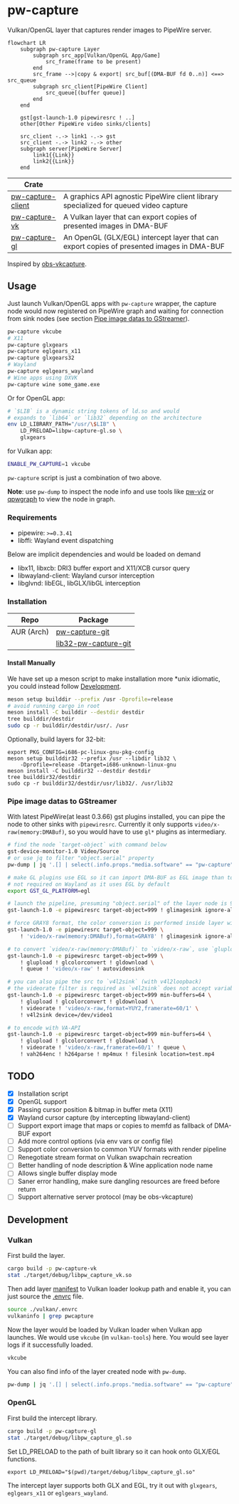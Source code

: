 # pw-capture

Vulkan/OpenGL layer that captures render images to PipeWire server.

```mermaid
flowchart LR
    subgraph pw-capture Layer
        subgraph src_app[Vulkan/OpenGL App/Game]
            src_frame(frame to be present)
        end
        src_frame -->|copy & export| src_buf[(DMA-BUF fd 0..n)] <==> src_queue
        subgraph src_client[PipeWire Client]
            src_queue[(buffer queue)]
        end
    end

    gst[gst-launch-1.0 pipewiresrc ! ..]
    other[Other PipeWire video sinks/clients]

    src_client -.-> link1 -.-> gst
    src_client -.-> link2 -.-> other
    subgraph server[PipeWire Server]
        link1{{Link}}
        link2{{Link}}
    end
```

| Crate                          |                                                                                           |
| ------------------------------ | ----------------------------------------------------------------------------------------- |
| [pw-capture-client](./client/) | A graphics API agnostic PipeWire client library specialized for queued video capture      |
| [pw-capture-vk](./vulkan/)     | A Vulkan layer that can export copies of presented images in DMA-BUF                      |
| [pw-capture-gl](./gl/)         | An OpenGL (GLX/EGL) intercept layer that can export copies of presented images in DMA-BUF |

Inspired by [obs-vkcapture](https://github.com/nowrep/obs-vkcapture).

## Usage

Just launch Vulkan/OpenGL apps with `pw-capture` wrapper, the capture node would now registered on PipeWire graph and waiting for connection from sink nodes (see section [Pipe image datas to GStreamer](#pipe-image-datas-to-gstreamer)).

```bash
pw-capture vkcube
# X11
pw-capture glxgears
pw-capture eglgears_x11
pw-capture glxgears32
# Wayland
pw-capture eglgears_wayland
# Wine apps using DXVK
pw-capture wine some_game.exe
```

Or for OpenGL app:

```bash
# `$LIB` is a dynamic string tokens of ld.so and would
# expands to `lib64` or `lib32` depending on the architecture
env LD_LIBRARY_PATH="/usr/\$LIB" \
    LD_PRELOAD=libpw-capture-gl.so \
    glxgears
```

for Vulkan app:

```bash
ENABLE_PW_CAPTURE=1 vkcube
```

`pw-capture` script is just a combination of two above.

**Note**: use `pw-dump` to inspect the node info and use tools like [pw-viz](https://github.com/Ax9D/pw-viz) or [qpwgraph](https://gitlab.freedesktop.org/rncbc/qpwgraph) to view the node in graph.

### Requirements

- pipewire:  `>=0.3.41`
- libffi: Wayland event dispatching

Below are implicit dependencies and would be loaded on demand
- libx11, libxcb: DRI3 buffer export and X11/XCB cursor query
- libwayland-client: Wayland cursor interception
- libglvnd: libEGL, libGLX/libGL interception

### Installation

| Repo       | Package                                                                         |
| ---------- | ------------------------------------------------------------------------------- |
| AUR (Arch) | [pw-capture-git](https://aur.archlinux.org/packages/pw-capture-git)             |
|            | [lib32-pw-capture-git](https://aur.archlinux.org/packages/lib32-pw-capture-git) |

#### Install Manually

We have set up a meson script to make installation more \*unix idiomatic, you could instead follow [Development](#development).

```bash
meson setup builddir --prefix /usr -Dprofile=release
# avoid running cargo in root
meson install -C builddir --destdir destdir
tree builddir/destdir
sudo cp -r builddir/destdir/usr/. /usr
```

Optionally, build layers for 32-bit:

```
export PKG_CONFIG=i686-pc-linux-gnu-pkg-config
meson setup builddir32 --prefix /usr --libdir lib32 \
    -Dprofile=release -Dtarget=i686-unknown-linux-gnu
meson install -C builddir32 --destdir destdir
tree builddir32/destdir
sudo cp -r builddir32/destdir/usr/lib32/. /usr/lib32
```

### Pipe image datas to GStreamer

With latest PipeWire(at least 0.3.66) gst plugins installed, you can pipe the node to other sinks with `pipewiresrc`. Currently it only supports `video/x-raw(memory:DMABuf)`, so you would have to use `gl*` plugins as intermediary.

```bash
# find the node `target-object` with command below
gst-device-monitor-1.0 Video/Source
# or use jq to filter "object.serial" property
pw-dump | jq '.[] | select(.info.props."media.software" == "pw-capture") | .info.props."object.serial"'

# make GL plugins use EGL so it can import DMA-BUF as EGL image than to GL texture,
# not required on Wayland as it uses EGL by default
export GST_GL_PLATFORM=egl

# launch the pipeline, presuming "object.serial" of the layer node is 999
gst-launch-1.0 -e pipewiresrc target-object=999 ! glimagesink ignore-alpha=0

# force GRAY8 format, the color conversion is performed inside layer with `vkCmdBlitImage`
gst-launch-1.0 -e pipewiresrc target-object=999 \
    ! 'video/x-raw(memory:DMABuf),format=GRAY8' ! glimagesink ignore-alpha=0

# to convert `video/x-raw(memory:DMABuf)` to `video/x-raw`, use `glupload ! glcolorconvert ! gldownload`
gst-launch-1.0 -e pipewiresrc target-object=999 \
    ! glupload ! glcolorconvert ! gldownload \
    ! queue ! 'video/x-raw' ! autovideosink

# you can also pipe the src to `v4l2sink` (with v4l2loopback)
# the videorate filter is required as `v4l2sink` does not accept variable framerate
gst-launch-1.0 -e pipewiresrc target-object=999 min-buffers=64 \
    ! glupload ! glcolorconvert ! gldownload \
    ! videorate ! 'video/x-raw,format=YUY2,framerate=60/1' \
    ! v4l2sink device=/dev/video1

# to encode with VA-API
gst-launch-1.0 -e pipewiresrc target-object=999 min-buffers=64 \
    ! glupload ! glcolorconvert ! gldownload \
    ! videorate ! 'video/x-raw,framerate=60/1' ! queue \
    ! vah264enc ! h264parse ! mp4mux ! filesink location=test.mp4
```

## TODO

- [x] Installation script
- [x] OpenGL support
- [x] Passing cursor position & bitmap in buffer meta (X11)
- [x] Wayland cursor capture (by intercepting libwayland-client)
- [ ] Support export image that maps or copies to memfd as fallback of DMA-BUF export
- [ ] Add more control options (via env vars or config file)
- [ ] Support color conversion to common YUV formats with render pipeline
- [ ] Renegotiate stream format on Vulkan swapchain recreation
- [ ] Better handling of node description & Wine application node name
- [ ] Allows single buffer display mode
- [ ] Saner error handling, make sure dangling resources are freed before return
- [ ] Support alternative server protocol (may be obs-vkcapture)

## Development

### Vulkan

First build the layer.

```bash
cargo build -p pw-capture-vk
stat ./target/debug/libpw_capture_vk.so
```

Then add layer [manifest](./vulkan/layer.json) to Vulkan loader lookup path and enable it, you can just source the [.envrc](./vulkan/.envrc) file.

```bash
source ./vulkan/.envrc
vulkaninfo | grep pwcapture
```

Now the layer would be loaded by Vulkan loader when Vulkan app launches. We would use `vkcube` (in `vulkan-tools`) here. You would see layer logs if it successfully loaded.

```bash
vkcube
```

You can also find info of the layer created node with `pw-dump`.

```bash
pw-dump | jq '.[] | select(.info.props."media.software" == "pw-capture")'
```

### OpenGL

First build the intercept library.

```bash
cargo build -p pw-capture-gl
stat ./target/debug/libpw_capture_gl.so
```

Set LD_PRELOAD to the path of built library so it can hook onto GLX/EGL functions.

```
export LD_PRELOAD="$(pwd)/target/debug/libpw_capture_gl.so"
```

The intercept layer supports both GLX and EGL, try it out with `glxgears`, `eglgears_x11` or `eglgears_wayland`.
